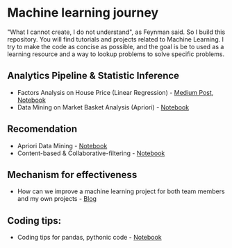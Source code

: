 # Machine learning journey
"What I cannot create, I do not understand", as Feynman said. So I build this repository. You will find tutorials 
and projects related to Machine Learning. I try to make the code as concise as possible, and the goal is be to 
used as a learning resource and a way to lookup problems to solve specific problems.

## Analytics Pipeline & Statistic Inference
- Factors Analysis on House Price (Linear Regression) - [Medium Post](https://medium.com/@kevinkhang2909/linear-regression-research-pipeline-house-pricing-part-1-eda63757797), 
[Notebook](https://github.com/kevinkhang2909/ML-learning-journey/blob/main/analytic_pipeline/linear_factors_analysis.ipynb)
- Data Mining on Market Basket Analysis (Apriori) - [Notebook](https://github.com/kevinkhang2909/ML-learning-journey/tree/main/machine_learning/recommendation/apriori)

## Recomendation
- Apriori Data Mining - [Notebook]()
- Content-based & Collaborative-filtering - [Notebook]() 

## Mechanism for effectiveness
- How can we improve a machine learning project for both team members and my own projects - [Blog](https://eugeneyan.com/writing/mechanisms-for-projects/)

## Coding tips:
- Coding tips for pandas, pythonic code - [Notebook](https://github.com/kevinkhang2909/ML-learning-journey/tree/main/coding_tips)